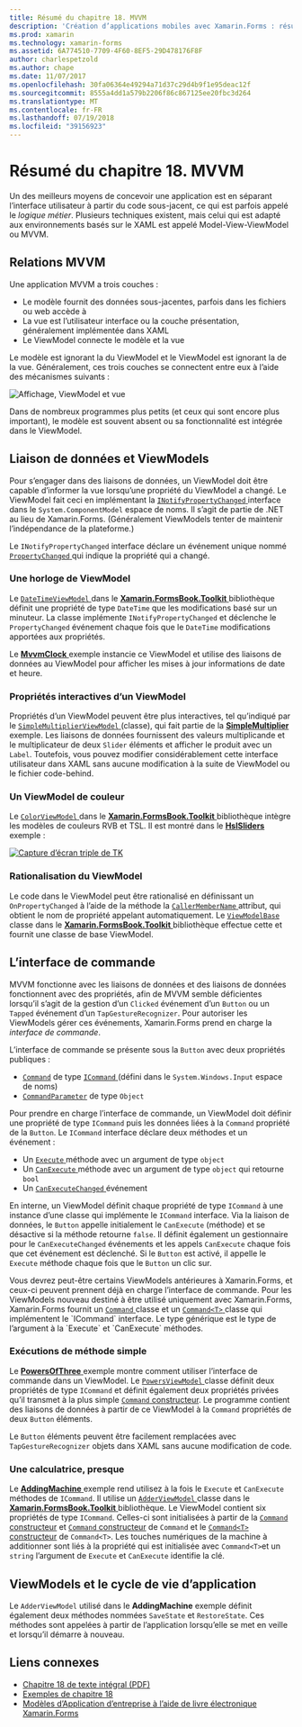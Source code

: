 ```yaml
---
title: Résumé du chapitre 18. MVVM
description: 'Création d’applications mobiles avec Xamarin.Forms : résumé du chapitre 18. MVVM'
ms.prod: xamarin
ms.technology: xamarin-forms
ms.assetid: 6A774510-7709-4F60-8EF5-29D478176F8F
author: charlespetzold
ms.author: chape
ms.date: 11/07/2017
ms.openlocfilehash: 30fa06364e49294a71d37c29d4b9f1e95deac12f
ms.sourcegitcommit: 8555a4dd1a579b2206f86c867125ee20fbc3d264
ms.translationtype: MT
ms.contentlocale: fr-FR
ms.lasthandoff: 07/19/2018
ms.locfileid: "39156923"
---
```

# <a name="summary-of-chapter-18-mvvm"></a>Résumé du chapitre 18. MVVM

Un des meilleurs moyens de concevoir une application est en séparant l’interface utilisateur à partir du code sous-jacent, ce qui est parfois appelé le *logique métier*. Plusieurs techniques existent, mais celui qui est adapté aux environnements basés sur le XAML est appelé Model-View-ViewModel ou MVVM.

## <a name="mvvm-interrelationships"></a>Relations MVVM

Une application MVVM a trois couches :

- Le modèle fournit des données sous-jacentes, parfois dans les fichiers ou web accède à
- La vue est l’utilisateur interface ou la couche présentation, généralement implémentée dans XAML
- Le ViewModel connecte le modèle et la vue

Le modèle est ignorant la du ViewModel et le ViewModel est ignorant la de la vue. Généralement, ces trois couches se connectent entre eux à l’aide des mécanismes suivants :

![Affichage, ViewModel et vue](images/ch18fg03.png "MVVM")

Dans de nombreux programmes plus petits (et ceux qui sont encore plus important), le modèle est souvent absent ou sa fonctionnalité est intégrée dans le ViewModel.

## <a name="viewmodels-and-data-binding"></a>Liaison de données et ViewModels

Pour s’engager dans des liaisons de données, un ViewModel doit être capable d’informer la vue lorsqu’une propriété du ViewModel a changé. Le ViewModel fait ceci en implémentant la [ `INotifyPropertyChanged` ](xref:System.ComponentModel.INotifyPropertyChanged) interface dans le `System.ComponentModel` espace de noms. Il s’agit de partie de .NET au lieu de Xamarin.Forms. (Généralement ViewModels tenter de maintenir l’indépendance de la plateforme.)

Le `INotifyPropertyChanged` interface déclare un événement unique nommé [ `PropertyChanged` ](xref:System.ComponentModel.INotifyPropertyChanged) qui indique la propriété qui a changé.

### <a name="a-viewmodel-clock"></a>Une horloge de ViewModel

Le [ `DateTimeViewModel` ](https://github.com/xamarin/xamarin-forms-book-samples/blob/master/Libraries/Xamarin.FormsBook.Toolkit/Xamarin.FormsBook.Toolkit/DateTimeViewModel.cs) dans le [ **Xamarin.FormsBook.Toolkit** ](https://github.com/xamarin/xamarin-forms-book-samples/tree/master/Libraries/Xamarin.FormsBook.Toolkit/Xamarin.FormsBook.Toolkit) bibliothèque définit une propriété de type `DateTime` que les modifications basé sur un minuteur. La classe implémente `INotifyPropertyChanged` et déclenche le `PropertyChanged` événement chaque fois que le `DateTime` modifications apportées aux propriétés.

Le [ **MvvmClock** ](https://github.com/xamarin/xamarin-forms-book-samples/tree/master/Chapter18/MvvmClock) exemple instancie ce ViewModel et utilise des liaisons de données au ViewModel pour afficher les mises à jour informations de date et heure.

### <a name="interactive-properties-in-a-viewmodel"></a>Propriétés interactives d’un ViewModel

Propriétés d’un ViewModel peuvent être plus interactives, tel qu’indiqué par le [ `SimpleMultiplierViewModel` ](https://github.com/xamarin/xamarin-forms-book-samples/blob/master/Chapter18/SimpleMultiplier/SimpleMultiplier/SimpleMultiplier/SimpleMultiplierViewModel.cs) (classe), qui fait partie de la [ **SimpleMultiplier** ](https://github.com/xamarin/xamarin-forms-book-samples/tree/master/Chapter18/SimpleMultiplier) exemple. Les liaisons de données fournissent des valeurs multiplicande et le multiplicateur de deux `Slider` éléments et afficher le produit avec un `Label`. Toutefois, vous pouvez modifier considérablement cette interface utilisateur dans XAML sans aucune modification à la suite de ViewModel ou le fichier code-behind.

### <a name="a-color-viewmodel"></a>Un ViewModel de couleur

Le [ `ColorViewModel` ](https://github.com/xamarin/xamarin-forms-book-samples/blob/master/Libraries/Xamarin.FormsBook.Toolkit/Xamarin.FormsBook.Toolkit/ColorViewModel.cs) dans le [ **Xamarin.FormsBook.Toolkit** ](https://github.com/xamarin/xamarin-forms-book-samples/tree/master/Libraries/Xamarin.FormsBook.Toolkit/Xamarin.FormsBook.Toolkit) bibliothèque intègre les modèles de couleurs RVB et TSL. Il est montré dans le [ **HslSliders** ](https://github.com/xamarin/xamarin-forms-book-samples/tree/master/Chapter18/HslSliders) exemple :

[![Capture d’écran triple de TK](images/ch18fg08-small.png "modèle de couleurs TSL")](images/ch18fg08-large.png#lightbox "modèle de couleurs TSL")

### <a name="streamlining-the-viewmodel"></a>Rationalisation du ViewModel

Le code dans le ViewModel peut être rationalisé en définissant un `OnPropertyChanged` à l’aide de la méthode la [ `CallerMemberName` ](xref:System.Runtime.CompilerServices.CallerMemberNameAttribute) attribut, qui obtient le nom de propriété appelant automatiquement. Le [ `ViewModelBase` ](https://github.com/xamarin/xamarin-forms-book-samples/blob/master/Libraries/Xamarin.FormsBook.Toolkit/Xamarin.FormsBook.Toolkit/ViewModelBase.cs) classe dans le [ **Xamarin.FormsBook.Toolkit** ](https://github.com/xamarin/xamarin-forms-book-samples/tree/master/Libraries/Xamarin.FormsBook.Toolkit/Xamarin.FormsBook.Toolkit) bibliothèque effectue cette et fournit une classe de base ViewModel.

## <a name="the-command-interface"></a>L’interface de commande

MVVM fonctionne avec les liaisons de données et des liaisons de données fonctionnent avec des propriétés, afin de MVVM semble déficientes lorsqu’il s’agit de la gestion d’un `Clicked` événement d’un `Button` ou un `Tapped` événement d’un `TapGestureRecognizer`. Pour autoriser les ViewModels gérer ces événements, Xamarin.Forms prend en charge la *interface de commande*.

L’interface de commande se présente sous la `Button` avec deux propriétés publiques :

- [`Command`](xref:Xamarin.Forms.Button.Command) de type [ `ICommand` ](xref:System.Windows.Input.ICommand) (défini dans le `System.Windows.Input` espace de noms)
- [`CommandParameter`](xref:Xamarin.Forms.Button.CommandParameter) de type `Object`

Pour prendre en charge l’interface de commande, un ViewModel doit définir une propriété de type `ICommand` puis les données liées à la `Command` propriété de la `Button`. Le `ICommand` interface déclare deux méthodes et un événement :

- Un [ `Execute` ](xref:System.Windows.Input.ICommand.Execute(System.Object)) méthode avec un argument de type `object`
- Un [ `CanExecute` ](xref:System.Windows.Input.ICommand.CanExecute(System.Object)) méthode avec un argument de type `object` qui retourne `bool`
- Un [ `CanExecuteChanged` ](xref:System.Windows.Input.ICommand.CanExecuteChanged) événement

En interne, un ViewModel définit chaque propriété de type `ICommand` à une instance d’une classe qui implémente le `ICommand` interface. Via la liaison de données, le `Button` appelle initialement le `CanExecute` (méthode) et se désactive si la méthode retourne `false`. Il définit également un gestionnaire pour le `CanExecuteChanged` événements et les appels `CanExecute` chaque fois que cet événement est déclenché. Si le `Button` est activé, il appelle le `Execute` méthode chaque fois que le `Button` un clic sur.

Vous devrez peut-être certains ViewModels antérieures à Xamarin.Forms, et ceux-ci peuvent prennent déjà en charge l’interface de commande. Pour les ViewModels nouveau destiné à être utilisé uniquement avec Xamarin.Forms, Xamarin.Forms fournit un [ `Command` ](xref:Xamarin.Forms.Command) classe et un [ `Command<T>` ](xref:Xamarin.Forms.Command`1) classe qui implémentent le `ICommand` interface. Le type générique est le type de l’argument à la `Execute` et `CanExecute` méthodes.

### <a name="simple-method-executions"></a>Exécutions de méthode simple

Le [ **PowersOfThree** ](https://github.com/xamarin/xamarin-forms-book-samples/tree/master/Chapter18/PowersOfThree) exemple montre comment utiliser l’interface de commande dans un ViewModel. Le [ `PowersViewModel` ](https://github.com/xamarin/xamarin-forms-book-samples/blob/master/Chapter18/PowersOfThree/PowersOfThree/PowersOfThree/PowersViewModel.cs) classe définit deux propriétés de type `ICommand` et définit également deux propriétés privées qu’il transmet à la plus simple [ `Command` constructeur](xref:Xamarin.Forms.Command.%23ctor(System.Action)). Le programme contient des liaisons de données à partir de ce ViewModel à la `Command` propriétés de deux `Button` éléments.

Le `Button` éléments peuvent être facilement remplacées avec `TapGestureRecognizer` objets dans XAML sans aucune modification de code.

### <a name="a-calculator-almost"></a>Une calculatrice, presque

Le [ **AddingMachine** ](https://github.com/xamarin/xamarin-forms-book-samples/tree/master/Chapter18/AddingMachine) exemple rend utilisez à la fois le `Execute` et `CanExecute` méthodes de `ICommand`. Il utilise un [ `AdderViewModel` ](https://github.com/xamarin/xamarin-forms-book-samples/blob/master/Libraries/Xamarin.FormsBook.Toolkit/Xamarin.FormsBook.Toolkit/AdderViewModel.cs) classe dans le [ **Xamarin.FormsBook.Toolkit** ](https://github.com/xamarin/xamarin-forms-book-samples/blob/master/Libraries/Xamarin.FormsBook.Toolkit/Xamarin.FormsBook.Toolkit/AdderViewModel.cs) bibliothèque. Le ViewModel contient six propriétés de type `ICommand`. Celles-ci sont initialisées à partir de la [ `Command` constructeur](xref:Xamarin.Forms.Command.%23ctor(System.Action)) et [ `Command` constructeur](xref:Xamarin.Forms.Command.%23ctor(System.Action,System.Func{System.Boolean})) de `Command` et le [ `Command<T>` constructeur](https://developer.xamarin.com/api/constructor/Xamarin.Forms.Command%3CT%3E.Command%3CT%3E/p/System.Action%7BT%7D/System.Func%7BT,System.Boolean%7D/) de `Command<T>`. Les touches numériques de la machine à additionner sont liés à la propriété qui est initialisée avec `Command<T>`et un `string` l’argument de `Execute` et `CanExecute` identifie la clé.

## <a name="viewmodels-and-the-application-lifecycle"></a>ViewModels et le cycle de vie d’application

Le `AdderViewModel` utilisé dans le **AddingMachine** exemple définit également deux méthodes nommées `SaveState` et `RestoreState`. Ces méthodes sont appelées à partir de l’application lorsqu’elle se met en veille et lorsqu’il démarre à nouveau.



## <a name="related-links"></a>Liens connexes

- [Chapitre 18 de texte intégral (PDF)](https://download.xamarin.com/developer/xamarin-forms-book/XamarinFormsBook-Ch18-Apr2016.pdf)
- [Exemples de chapitre 18](https://github.com/xamarin/xamarin-forms-book-samples/tree/master/Chapter18)
- [Modèles d’Application d’entreprise à l’aide de livre électronique Xamarin.Forms](~/xamarin-forms/enterprise-application-patterns/index.md)
